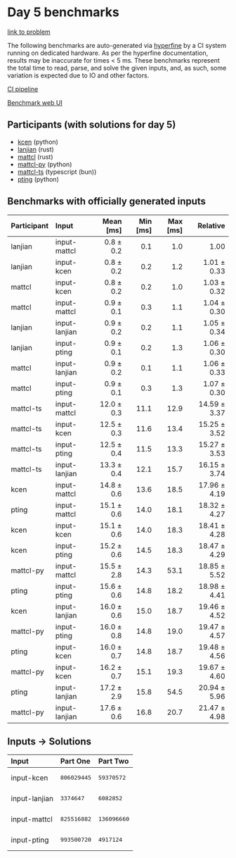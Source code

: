 # Day 5 benchmarks

[link to problem](https://adventofcode.com/2023/day/5)

The following benchmarks are auto-generated via
[hyperfine](https://github.com/sharkdp/hyperfine) by a CI system running on
dedicated hardware. As per the hyperfine documentation, results may be
inaccurate for times < 5 ms. These benchmarks represent the total time to read,
parse, and solve the given inputs, and, as such, some variation is expected due
to IO and other factors.

[CI pipeline](http://ci.papercode.net:8080/teams/main/pipelines/aoc2023)

[Benchmark web UI](https://aoc.ancalagon.black)


## Participants (with solutions for day 5)

- [kcen](https://github.com/kcen/aoc2023) (python)
- [lanjian](https://github.com/lanjian/aoc-2023) (rust)
- [mattcl](https://github.com/mattcl/aoc2023) (rust)
- [mattcl-py](https://github.com/mattcl/aoc2023-py) (python)
- [mattcl-ts](https://github.com/mattcl/aoc2023-js) (typescript (bun))
- [pting](https://github.com/pting/aoc2023) (python)


## Benchmarks with officially generated inputs

| Participant | Input | Mean [ms] | Min [ms] | Max [ms] | Relative |
|:---|:---|---:|---:|---:|---:|
| lanjian | input-mattcl | 0.8 ± 0.2 | 0.1 | 1.0 | 1.00 |
| lanjian | input-kcen | 0.8 ± 0.2 | 0.2 | 1.2 | 1.01 ± 0.33 |
| mattcl | input-kcen | 0.8 ± 0.2 | 0.2 | 1.0 | 1.03 ± 0.32 |
| mattcl | input-mattcl | 0.9 ± 0.1 | 0.3 | 1.1 | 1.04 ± 0.30 |
| lanjian | input-lanjian | 0.9 ± 0.2 | 0.2 | 1.1 | 1.05 ± 0.34 |
| lanjian | input-pting | 0.9 ± 0.1 | 0.2 | 1.3 | 1.06 ± 0.30 |
| mattcl | input-lanjian | 0.9 ± 0.2 | 0.1 | 1.1 | 1.06 ± 0.33 |
| mattcl | input-pting | 0.9 ± 0.1 | 0.3 | 1.3 | 1.07 ± 0.30 |
| mattcl-ts | input-mattcl | 12.0 ± 0.3 | 11.1 | 12.9 | 14.59 ± 3.37 |
| mattcl-ts | input-kcen | 12.5 ± 0.3 | 11.6 | 13.4 | 15.25 ± 3.52 |
| mattcl-ts | input-pting | 12.5 ± 0.4 | 11.5 | 13.3 | 15.27 ± 3.53 |
| mattcl-ts | input-lanjian | 13.3 ± 0.4 | 12.1 | 15.7 | 16.15 ± 3.74 |
| kcen | input-mattcl | 14.8 ± 0.6 | 13.6 | 18.5 | 17.96 ± 4.19 |
| pting | input-mattcl | 15.1 ± 0.6 | 14.0 | 18.1 | 18.32 ± 4.27 |
| kcen | input-kcen | 15.1 ± 0.6 | 14.0 | 18.3 | 18.41 ± 4.28 |
| kcen | input-pting | 15.2 ± 0.6 | 14.5 | 18.3 | 18.47 ± 4.29 |
| mattcl-py | input-mattcl | 15.5 ± 2.8 | 14.3 | 53.1 | 18.85 ± 5.52 |
| pting | input-pting | 15.6 ± 0.6 | 14.8 | 18.2 | 18.98 ± 4.41 |
| kcen | input-lanjian | 16.0 ± 0.6 | 15.0 | 18.7 | 19.46 ± 4.52 |
| mattcl-py | input-pting | 16.0 ± 0.8 | 14.8 | 19.0 | 19.47 ± 4.57 |
| pting | input-kcen | 16.0 ± 0.7 | 14.8 | 18.7 | 19.48 ± 4.56 |
| mattcl-py | input-kcen | 16.2 ± 0.7 | 15.1 | 19.3 | 19.67 ± 4.60 |
| pting | input-lanjian | 17.2 ± 2.9 | 15.8 | 54.5 | 20.94 ± 5.96 |
| mattcl-py | input-lanjian | 17.6 ± 0.6 | 16.8 | 20.7 | 21.47 ± 4.98 |


## Inputs -> Solutions

| Input | Part One | Part Two |
|:---|:---|:---|
|input-kcen|<pre>806029445</pre>|<pre>59370572</pre>|
|input-lanjian|<pre>3374647</pre>|<pre>6082852</pre>|
|input-mattcl|<pre>825516882</pre>|<pre>136096660</pre>|
|input-pting|<pre>993500720</pre>|<pre>4917124</pre>|